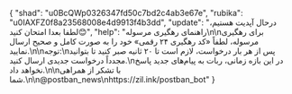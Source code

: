 {
  "shad": "u0BcQWp0326347fd50c7bd2c4ab3e67e",
  "rubika": "u0IAXFZ0f8a23568008e4d9913f4b3dd",
  "update": "درحال آپدیت هستیم، لطفا بعدا امتحان کنید😊",
  "help": "راهنمای رهگیری مرسوله\n\nبرای رهگیری مرسوله، لطفاً «کد رهگیری ۲۴ رقمی» خود را به صورت کامل و صحیح ارسال نمایید.\n\nتوجه:\nپس از هر بار درخواست، لازم است تا ۲۰ ثانیه صبر کنید تا بتوانید مجدداً درخواست جدیدی ارسال کنید.\nدر این بازه زمانی، ربات به پیام‌های جدید پاسخ نخواهد داد.\n\nبا تشکر از همراهی شما.\n\n@postban_news\nhttps://zil.ink/postban_bot"
}

